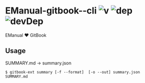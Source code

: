 # EManual-gitbook--cli ![v](https://img.shields.io/npm/v/emanual-gitbook-cli.svg) ![dep](https://img.shields.io/david/EManual/EManual-GitBook-cli.svg) ![devDep](https://img.shields.io/david/dev/strongloop/express.svg)
EManual :heart: GitBook

## Usage

SUMMARY.md -> summary.json
```
$ gitbook-ext summary [-f --format]  [-o --out] summary.json SUMMARY.md 
```
